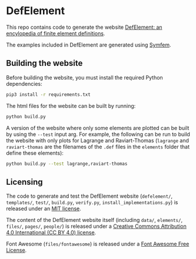 # DefElement
This repo contains code to generate the website
[DefElement: an encylopedia of finite element definitions](https://defelement.com).

The examples included in DefElement are generated using [Symfem](https://github.com/mscroggs/symfem).

## Building the website
Before building the website, you must install the required Python dependencies:

```bash
pip3 install -r requirements.txt
```

The html files for the website can be built by running:

```bash
python build.py
```

A version of the website where only some elements are plotted can be built by using the
`--test` input arg. For example, the following can be run to build the website with only
plots for Lagrange and Raviart-Thomas (`lagrange` and `raviart-thomas` are
the filenames of the `.def` files in the `elements` folder that define these
elements):

```bash
python build.py --test lagrange,raviart-thomas
```

## Licensing

The code to generate and test the DefElement website (`defelement/`, `templates/`, `test/`, `build.py`, `verify.py`, `install_implementations.py`)
is released under an [MIT license](LICENSE.txt).

The content of the DefElement website itself (including `data/`, `elements/`, `files/`, `pages/`, `people/`)
is released under a [Creative Commons Attribution 4.0 International (CC BY 4.0) license](LICENSE-CC.txt).

Font Awesome (`files/fontawesome`) is released under a [Font Awesome Free License](files/fontawesome/LICENSE.txt).

